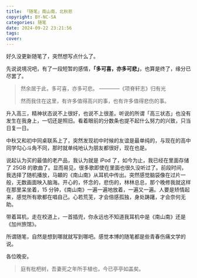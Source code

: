 ```yaml
---
title: 「随笔」南山南，北秋悲
copyright: BY-NC-SA
categories: 随笔
date: 2024-09-22 23:21:56
tags:
cover:
---
```


好久没更新随笔了，突然想写点什么了。

先说说境况吧，有了一段短暂的感情，**「多可喜，亦多可悲」**，也算是终了，缘分已尽罢了。

> 然余居于此，多可喜，亦多可悲。 ————《项脊轩志》归有光
>
> 然而我住在这里，有许多值得高兴的事，也有许多值得悲伤的事。

升入高三，精神状态说不上很好，也说不上很差。听说的所谓「高三状态」也没有发生在我身上，一切还是照旧。看着眼前的分数条也提不起什么努力的兴致，只当日复一日。

中秋又和初中同桌联系上了，突然发现初中时候的友谊是最单纯的，与现在的高中同学勾心斗角不同，那时就单纯地认为朋友都很好，现在也是。

说起认为买的最值的老产品，我认为就是 iPod 了，如今为止，我已经在里面存储了 25GB 的歌曲了。显而易见，很多歌即使在里面也很久没听过了。前段时间，我选择了随机播放，马頔的《南山南》从耳机中传出。突然感觉脑袋像在过片一般，无数画面映入脑海。开心的，怀念的，悲伤的，林林总总，那个晚修我就这样在那里呆坐着，15 分钟，《南山南》一遍一遍地放着，一遍又一遍。人要是矫情起来，感觉所有歌都在唱自己。心若荒芜，才会倍感孤独，身处踌躇，才会奈何无助。

带着耳机，走在校道上，一首插兜，你永远也不知道我耳机中是《南山南》还是《加州旅馆》。

所谓随笔，自然是想到哪就就写到哪吧。感觉本博的随笔都是些青春伤痛文学的说。

各位晚安。

> 庭有枇杷树，吾妻死之年所手植也，今已亭亭如盖矣。

